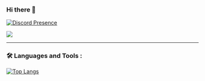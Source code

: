 ### Hi there 👋
[![Discord Presence](https://lanyard.cnrad.dev/api/961414521279348807)](https://discord.com/users/961414521279348807)

<a href="https://www.youtube.com/channel/UCrjqgRiBweGKfzGeA3BZ3yA/" alt="youtube logo">
  <img src="https://img.shields.io/badge/YouTube-red?style=for-the-badge&logo=youtube&logoColor=white"/>
</a>


---

### :hammer_and_wrench: Languages and Tools :
[![Top Langs](https://github-readme-stats.vercel.app/api/top-langs/?username=ruriko123&layout=compact&theme=vision-friendly-dark)](https://github.com/ruriko123/github-readme-stats)
  
  
